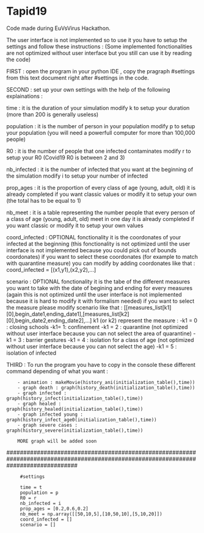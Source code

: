 # Tapid19

Code made during EuVsVirus Hackathon.

The user interface is not implemented so to use it you have to setup the settings and follow these instructions :
(Some implemented fonctionalities are not optimized without user interface but you still can use it by reading the code)

FIRST : open the program in your python IDE , copy the pragraph #settings from this text document right after #settings in the code.

SECOND : set up your own settings with the help of the following explainations :

time  : it is the duration of your simulation
         modify k to setup your duration (more than 200 is generally useless)
         
population : it is the number of person in your population
              modify p to setup your population (you will need a powerfull computer for more than 100,000 people)

R0 : it is the number of people that one infected contaminates
      modify r to setup your R0 (Covid19 R0 is between 2 and 3)
      
nb_infected : it is the number of infected that you want at the beginning of the simulation
              modify i to setup your number of infected

prop_ages : it is the proportion of every class of age (young, adult, old)
              it is already completed if you want classic values or modify it to setup your own (the total has to be equal to 1)

nb_meet : it is a table representing the number people that every person of a class of age (young, adult, old) meet in one day 
          it is already completed if you want classic or modify it to setup your own values

coord_infected : OPTIONAL fonctionality
                  it is the coordonates of your infected at the beginning (this fonctionality is not optimized until the user interface 
                   is not implemented because you could pick out of bounds coordonates)
                  if you want to select these coordonates (for example to match with quarantine measure) you can modify by adding 
                  coordonates like that : coord_infected = [(x1,y1),(x2,y2),...]

scenario : OPTIONAL fonctionality
            it is the tabe of the different measures you want to take with the date of begining and ending for every measures 
           (again this is not optimized until the user interface is not implemented because it is hard to modify it with formalism needed)
              if you want to select the measure please modify scenario like that :
              [[measures_list[k1][0],begin_date1,ending_date1],[measures_list[k2][0],begin_date2,ending_date2],...]
              k1 (or k2) represent the measure : 
                  -k1 = 0 : closing schools
                  -k1= 1: confinement
                  -k1 = 2 : quarantine (not optimized without user interface because you can not select the area of quarantine)
                  -k1 = 3 : barrier gestures
                  -k1 = 4 : isolation for a class of age (not optimized without user interface because you can not select the age)
                  -k1 = 5 : isolation of infected

THIRD : To run the program you have to copy in the console these different command depending of what you want :
         
        - animation : makeMovie(history_ani(initialization_table(),time))
        - graph death : graph(history_death(initialization_table(),time))
        - graph infected : graph(history_infect(initialization_table(),time))
        - graph healed : graph(history_healed(initialization_table(),time))
        - graph infected young : graph(history_infect_age0(initialization_table(),time))
        - graph severe cases : graph(history_severe(initialization_table(),time))
        
        MORE graph will be added soon


#####################################################################################################################################


         #settings

         time = t
         population = p
         R0 = r
         nb_infected = i
         prop_ages = [0.2,0.6,0.2]
         nb_meet = np.array([[50,10,5],[10,50,10],[5,10,20]])
         coord_infected = []
         scenario = []
